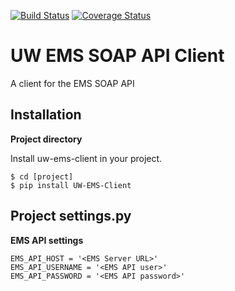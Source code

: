 [![Build Status](https://travis-ci.org/uw-it-cte/uw-ems-client.svg?branch=master)](https://travis-ci.org/uw-it-cte/uw-ems-client)
[![Coverage Status](https://coveralls.io/repos/github/uw-it-cte/uw-ems-client/badge.svg)](https://coveralls.io/github/uw-it-cte/uw-ems-client)

UW EMS SOAP API Client
===========================

A client for the EMS SOAP API

Installation
------------

**Project directory**

Install uw-ems-client in your project.

    $ cd [project]
    $ pip install UW-EMS-Client

Project settings.py
------------------

**EMS API settings**

    EMS_API_HOST = '<EMS Server URL>'
    EMS_API_USERNAME = '<EMS API user>'
    EMS_API_PASSWORD = '<EMS API password>'
